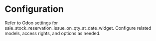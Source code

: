 # Configuration

Refer to Odoo settings for sale_stock_reservation_issue_on_qty_at_date_widget. Configure related models, access rights, and options as needed.

